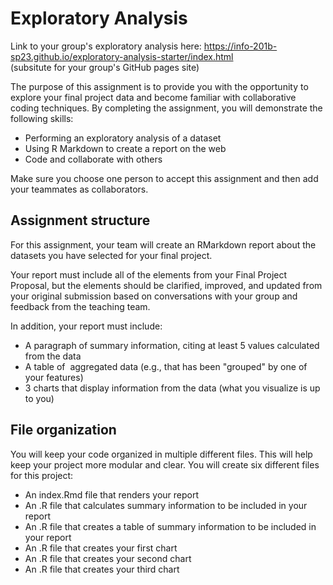 # Exploratory Analysis

Link to your group's exploratory analysis here: https://info-201b-sp23.github.io/exploratory-analysis-starter/index.html   
(subsitute for your group's GitHub pages site)

The purpose of this assignment is to provide you with the opportunity to explore your final project data and become familiar with collaborative coding techniques. By completing the assignment, you will demonstrate the following skills:

- Performing an exploratory analysis of a dataset
- Using R Markdown to create a report on the web
- Code and collaborate with others

Make sure you choose one person to accept this assignment and then add your teammates as collaborators. 

## Assignment structure

For this assignment, your team will create an RMarkdown report about the datasets you have selected for your final project.

Your report must include all of the elements from your Final Project Proposal, but the elements should be clarified, improved, and updated from your original submission based on conversations with your group and feedback from the teaching team. 

In addition, your report must include: 

  - A paragraph of summary information, citing at least 5 values calculated from the data  
  - A table of  aggregated data (e.g., that has been "grouped" by one of your features)  
  - 3 charts that display information from the data (what you visualize is up to you)  

## File organization

You will keep your code organized in multiple different files. This will help keep your project more modular and clear. You will create six different files for this project:

  - An index.Rmd file that renders your report  
  - An .R file that calculates summary information to be included in your report  
  - An .R file that creates a table of summary information to be included in your report  
  - An .R file that creates your first chart  
  - An .R file that creates your second chart  
  - An .R file that creates your third chart  
